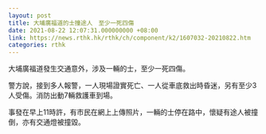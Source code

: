 ```yaml
---
layout: post
title: 大埔廣福道的士撞途人　至少一死四傷
date: 2021-08-22 12:07:31.000000000 +08:00
link: https://news.rthk.hk/rthk/ch/component/k2/1607032-20210822.htm
categories: rthk
---
```


大埔廣福道發生交通意外，涉及一輛的士，至少一死四傷。

警方說，接到多人報警，一人現場證實死亡、一人從車底救出時昏迷，另有至少3人受傷。消防出動7輛救護車到場。

事發在早上11時許，有市民在網上上傳照片，一輛的士停在路中，懷疑有途人被撞倒，亦有交通燈被撞毀。
